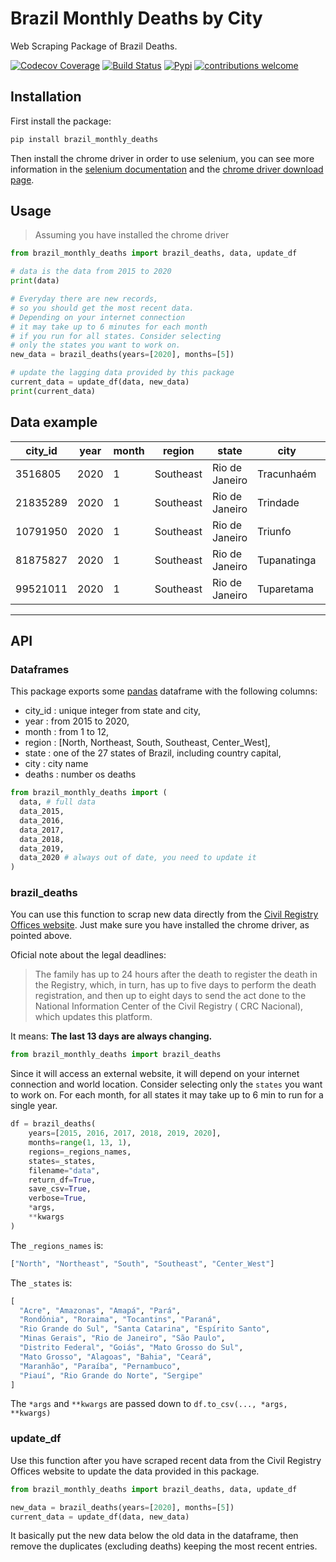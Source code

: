 # Brazil Monthly Deaths by City

Web Scraping Package of Brazil Deaths.

[![Codecov Coverage](https://img.shields.io/codecov/c/github/pedrobern/brazil-monthly-deaths-by-city/master.svg?style=flat-square)](https://codecov.io/gh/pedrobern/brazil-monthly-deaths-by-city/)
[![Build Status](https://travis-ci.com/pedrobern/brazil-monthly-deaths-by-city.svg?branch=master)](https://travis-ci.com/pedrobern/brazil-monthly-deaths-by-city)
[![Pypi](https://img.shields.io/pypi/v/brazil-monthly-deaths-by-city.svg)](https://pypi.org/project/brazil-monthly-deaths-by-city/)
[![contributions welcome](https://img.shields.io/badge/contributions-welcome-brightgreen.svg?style=flat)](https://github.com/pedrobern/brazil-monthly-deaths-by-city/blob/master/CONTRIBUTING.md)

## Installation

First install the package:

```bash
pip install brazil_monthly_deaths
```

Then install the chrome driver in order to use selenium, you can see more information in the [selenium documentation](https://selenium-python.readthedocs.io/installation.html#drivers) and the [chrome driver download page](https://sites.google.com/a/chromium.org/chromedriver/downloads).

## Usage

> Assuming you have installed the chrome driver

```python
from brazil_monthly_deaths import brazil_deaths, data, update_df

# data is the data from 2015 to 2020
print(data)

# Everyday there are new records,
# so you should get the most recent data.
# Depending on your internet connection
# it may take up to 6 minutes for each month
# if you run for all states. Consider selecting
# only the states you want to work on.
new_data = brazil_deaths(years=[2020], months=[5])

# update the lagging data provided by this package
current_data = update_df(data, new_data)
print(current_data)
```

## Data example

| city_id  | year | month | region    | state          | city        | deaths |
|----------|------|-------|-----------|----------------|-------------|--------|
| 3516805  | 2020 | 1     | Southeast | Rio de Janeiro | Tracunhaém  | 8      |
| 21835289 | 2020 | 1     | Southeast | Rio de Janeiro | Trindade    | 13     |
| 10791950 | 2020 | 1     | Southeast | Rio de Janeiro | Triunfo     | 16     |
| 81875827 | 2020 | 1     | Southeast | Rio de Janeiro | Tupanatinga | 18     |
| 99521011 | 2020 | 1     | Southeast | Rio de Janeiro | Tuparetama  | 4      |


---

## API

### Dataframes

This package exports some [pandas](https://github.com/pandas-dev/pandas) dataframe with the following columns:

- city_id : unique integer from state and city,
- year : from 2015 to 2020,
- month : from 1 to 12,
- region : [North, Northeast, South, Southeast, Center_West],
- state : one of the 27 states of Brazil, including country capital,
- city : city name
- deaths : number os deaths

```python
from brazil_monthly_deaths import (
  data, # full data
  data_2015,
  data_2016,
  data_2017,
  data_2018,
  data_2019,
  data_2020 # always out of date, you need to update it
)
```

### brazil_deaths

You can use this function to scrap new data directly from the [Civil Registry Offices website](https://transparencia.registrocivil.org.br/registros). Just make sure you have installed the chrome driver, as pointed above.

Oficial note about the legal deadlines:

> The family has up to 24 hours after the death to register the death in the Registry, which, in turn, has up to five days to perform the death registration, and then up to eight days to send the act done to the National Information Center of the Civil Registry ( CRC Nacional), which updates this platform.

It means: **The last 13 days are always changing.**

```python
from brazil_monthly_deaths import brazil_deaths
```

Since it will access an external website, it will depend on your internet connection and world location. Consider selecting only the `states` you want to work on. For each month, for all states it may take up to 6 min to run for a single year.

```python
df = brazil_deaths(
    years=[2015, 2016, 2017, 2018, 2019, 2020],
    months=range(1, 13, 1),
    regions=_regions_names,
    states=_states,
    filename="data",
    return_df=True,
    save_csv=True,
    verbose=True,
    *args,
    **kwargs
)  
```

The `_regions_names` is:

```python
["North", "Northeast", "South", "Southeast", "Center_West"]
```

The `_states` is:

```python
[
  "Acre", "Amazonas", "Amapá", "Pará", 
  "Rondônia", "Roraima", "Tocantins", "Paraná",
  "Rio Grande do Sul", "Santa Catarina", "Espírito Santo",
  "Minas Gerais", "Rio de Janeiro", "São Paulo",
  "Distrito Federal", "Goiás", "Mato Grosso do Sul",
  "Mato Grosso", "Alagoas", "Bahia", "Ceará",
  "Maranhão", "Paraíba", "Pernambuco",
  "Piauí", "Rio Grande do Norte", "Sergipe"
]
```

The `*args` and `**kwargs` are passed down to `df.to_csv(..., *args, **kwargs)`

### update_df

Use this function after you have scraped recent data from the Civil Registry Offices website to update the data provided in this package.

```python
from brazil_monthly_deaths import brazil_deaths, data, update_df

new_data = brazil_deaths(years=[2020], months=[5])
current_data = update_df(data, new_data)
```

It basically put the new data below the old data in the dataframe, then remove the duplicates (excluding deaths) keeping the most recent entries.
